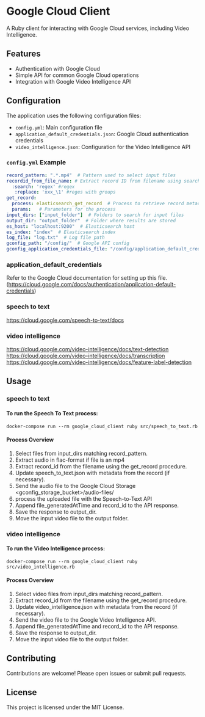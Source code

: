 
# Google Cloud Client

A Ruby client for interacting with Google Cloud services, including Video Intelligence.

## Features

- Authentication with Google Cloud
- Simple API for common Google Cloud operations
- Integration with Google Video Intelligence API

## Configuration

The application uses the following configuration files:

- `config.yml`: Main configuration file
- `application_default_credentials.json`: Google Cloud authentication credentials
- `video_intelligence.json`: Configuration for the Video Intelligence API

### `config.yml` Example
```yaml
record_pattern: ".*.mp4"  # Pattern used to select input files
recordid_from_file_name: # Extract record ID from filename using search and replace
  :search: 'regex' #regex 
   :replace: 'xxx_\1' #reges with groups
get_record:
  process: elasticsearch_get_record  # Process to retrieve record metadata
  params:   # Parameters for the process
input_dirs: ["input_folder"]  # Folders to search for input files
output_dir: "output_folder"  # Folder where results are stored
es_host: "localhost:9200"  # Elasticsearch host
es_index: "index"  # Elasticsearch index
log_file: "log.txt"  # Log file path
gconfig_path: "/config/"  # Google API config
gconfig_application_credentials_file: "/config/application_default_credentials.json"  # Auth credentials
```

### application_default_credentials
Refer to the Google Cloud documentation for setting up this file. (https://cloud.google.com/docs/authentication/application-default-credentials)


### speech to text
https://cloud.google.com/speech-to-text/docs  

### video intelligence
https://cloud.google.com/video-intelligence/docs/text-detection  
https://cloud.google.com/video-intelligence/docs/transcription  
https://cloud.google.com/video-intelligence/docs/feature-label-detection  

## Usage


### speech to text
#### To run the Speech To Text process:  
```shell
docker-compose run --rm google_cloud_client ruby src/speech_to_text.rb
```

#### Process Overview
1. Select files from input_dirs matching record_pattern.
2. Extract audio in flac-format if file is an mp4
3. Extract record_id from the filename using the get_record procedure.
4. Update speech_to_text.json with metadata from the record (if necessary).
5. Send the audio file to the Google Cloud Storage <gconfig_storage_bucket>/audio-files/
6. process the uploaded file with the Speech-to-Text API
6. Append file_generatedAtTime and record_id to the API response.
7. Save the response to output_dir.
8. Move the input video file to the output folder.


### video intelligence
#### To run the Video Intelligence process:  
```shell
docker-compose run --rm google_cloud_client ruby src/video_intelligence.rb
```

#### Process Overview
1. Select video files from input_dirs matching record_pattern.
2. Extract record_id from the filename using the get_record procedure.
3. Update video_intelligence.json with metadata from the record (if necessary).
4. Send the video file to the Google Video Intelligence API.
5. Append file_generatedAtTime and record_id to the API response.
6. Save the response to output_dir.
7. Move the input video file to the output folder.





## Contributing

Contributions are welcome! Please open issues or submit pull requests.

## License

This project is licensed under the MIT License.